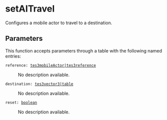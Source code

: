 # setAITravel

Configures a mobile actor to travel to a destination.

## Parameters

This function accepts parameters through a table with the following named entries:

<dl class="describe">
<dt><code class="descname">reference: <a href="https://mwse.readthedocs.io/en/latest/lua/type/tes3mobileActor|tes3reference.html">tes3mobileActor|tes3reference</a></code></dt>
<dd>

No description available.

</dd>
<dt><code class="descname">destination: <a href="https://mwse.readthedocs.io/en/latest/lua/type/tes3vector3|table.html">tes3vector3|table</a></code></dt>
<dd>

No description available.

</dd>
<dt><code class="descname">reset: <a href="https://mwse.readthedocs.io/en/latest/lua/type/boolean.html">boolean</a></code></dt>
<dd>

No description available.

</dd>
</dl>
